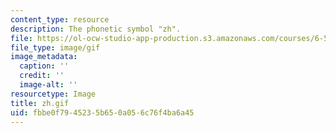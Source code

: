 ```yaml
---
content_type: resource
description: The phonetic symbol "zh".
file: https://ol-ocw-studio-app-production.s3.amazonaws.com/courses/6-542j-laboratory-on-the-physiology-acoustics-and-perception-of-speech-fall-2005/fbbe0f7945235b650a056c76f4ba6a45_zh.gif
file_type: image/gif
image_metadata:
  caption: ''
  credit: ''
  image-alt: ''
resourcetype: Image
title: zh.gif
uid: fbbe0f79-4523-5b65-0a05-6c76f4ba6a45
---
```

